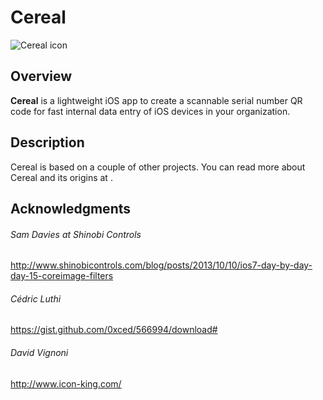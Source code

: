 # Cereal

![Cereal icon](/Users/loyaltyarm/Desktop/cereal.icns)

## Overview
**Cereal** is a lightweight iOS app to create a scannable serial number QR code for fast internal data entry of iOS devices in your organization.

## Description
Cereal is based on a couple of other projects. You can read more about Cereal and its origins at **<here>**.

## Acknowledgments
###### Sam Davies at Shinobi Controls
<http://www.shinobicontrols.com/blog/posts/2013/10/10/ios7-day-by-day-day-15-coreimage-filters>
###### Cédric Luthi
<https://gist.github.com/0xced/566994/download#>
###### David Vignoni 
<http://www.icon-king.com/>
